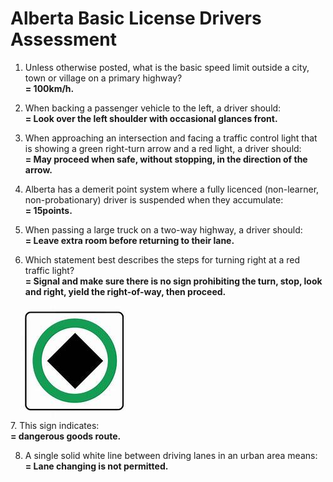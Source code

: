 # Alberta Basic License Drivers Assessment
1. Unless otherwise posted, what is the basic speed limit outside a city, town or village on a primary highway?  
  **= 100km/h.**

2. When backing a passenger vehicle to the left, a driver should:  
  **= Look over the left shoulder with occasional glances front.**

3. When approaching an intersection and facing a traffic control light that is showing a green right-turn arrow and a red light, a driver should:  
  **= May proceed when safe, without stopping, in the direction of the arrow.**  

4. Alberta has a demerit point system where a fully licenced (non-learner, non-probationary) driver is suspended when they accumulate:  
   **= 15points.**

5. When passing a large truck on a two-way highway, a driver should:  
   **= Leave extra room before returning to their lane.**

6. Which statement best describes the steps for turning right at a red traffic light?  
   **= Signal and make sure there is no sign prohibiting the turn, stop, look and right, yield the right-of-way, then proceed.**

![da](https://github.com/tamunoWoks/drivers_assessment/blob/main/DA/da1.jfif)  
7. This sign indicates:  
   **= dangerous goods route.**

  8. A single solid white line between driving lanes in an urban area means:  
     **= Lane changing is not permitted.**
